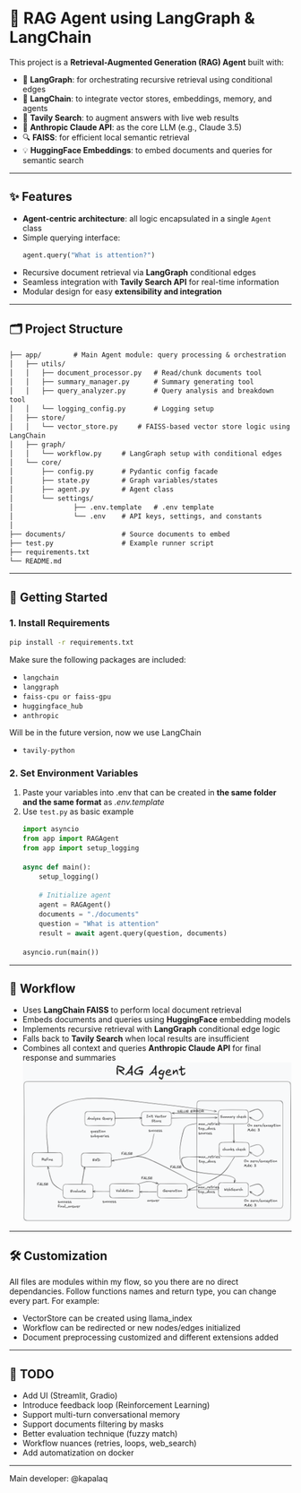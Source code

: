 # 🧠 RAG Agent using LangGraph & LangChain

This project is a **Retrieval-Augmented Generation (RAG) Agent** built with:

- 🔁 **LangGraph**: for orchestrating recursive retrieval using conditional edges  
- 🦜 **LangChain**: to integrate vector stores, embeddings, memory, and agents  
- 🧭 **Tavily Search**: to augment answers with live web results  
- 🤖 **Anthropic Claude API**: as the core LLM (e.g., Claude 3.5)  
- 🔍 **FAISS**: for efficient local semantic retrieval  
- 💡 **HuggingFace Embeddings**: to embed documents and queries for semantic search

---

## ✨ Features

- **Agent-centric architecture**: all logic encapsulated in a single `Agent` class
- Simple querying interface:  
    ```python
    agent.query("What is attention?")
    ```
- Recursive document retrieval via **LangGraph** conditional edges
- Seamless integration with **Tavily Search API** for real-time information
- Modular design for easy **extensibility and integration**

---

## 🗂️ Project Structure
```.
├── app/        # Main Agent module: query processing & orchestration
│   ├── utils/
│   │   ├── document_processor.py   # Read/chunk documents tool
│   │   ├── summary_manager.py      # Summary generating tool
│   │   ├── query_analyzer.py       # Query analysis and breakdown tool
│   │   └── logging_config.py       # Logging setup
│   ├── store/
│   │   └── vector_store.py     # FAISS-based vector store logic using LangChain
│   ├── graph/
│   │   └── workflow.py     # LangGraph setup with conditional edges
│   └── core/
│       ├── config.py       # Pydantic config facade
│       ├── state.py        # Graph variables/states
│       ├── agent.py        # Agent class
│       └── settings/
│               ├── .env.template   # .env template
│               └── .env    # API keys, settings, and constants
│
├── documents/              # Source documents to embed
├── test.py                 # Example runner script
├── requirements.txt
└── README.md
```

---

## 🚀 Getting Started
### 1. Install Requirements
```bash
pip install -r requirements.txt
```
Make sure the following packages are included:
- ```langchain```
- ```langgraph```
- ```faiss-cpu or faiss-gpu```
- ```huggingface_hub```
- ```anthropic```

Will be in the future version, now we use LangChain
- ```tavily-python```

### 2. Set Environment Variables
1. Paste your variables into .env that can be created in **the same folder and the same format** as _.env.template_
2. Use ```test.py``` as basic example
    ```python
    import asyncio
    from app import RAGAgent
    from app import setup_logging
    
    async def main():
        setup_logging()
        
        # Initialize agent
        agent = RAGAgent()
        documents = "./documents"
        question = "What is attention"
        result = await agent.query(question, documents)
    
    asyncio.run(main())
    ```

---

## 🧠 Workflow

- Uses **LangChain FAISS** to perform local document retrieval
- Embeds documents and queries using **HuggingFace** embedding models
- Implements recursive retrieval with **LangGraph** conditional edge logic
- Falls back to **Tavily Search** when local results are insufficient
- Combines all context and queries **Anthropic Claude API** for final response and summaries
![img.png](graphics/img.png)

---

## 🛠️ Customization
All files are modules within my flow, so you there are no direct dependancies.
Follow functions names and return type, you can change every part.
For example:
- VectorStore can be created using llama_index
- Workflow can be redirected or new nodes/edges initialized
- Document preprocessing customized and different extensions added

---

## 📌 TODO
- Add UI (Streamlit, Gradio)
- Introduce feedback loop (Reinforcement Learning)
- Support multi-turn conversational memory
- Support documents filtering by masks
- Better evaluation technique (fuzzy match)
- Workflow nuances (retries, loops, web_search)
- Add automatization on docker

---

Main developer: @kapalaq